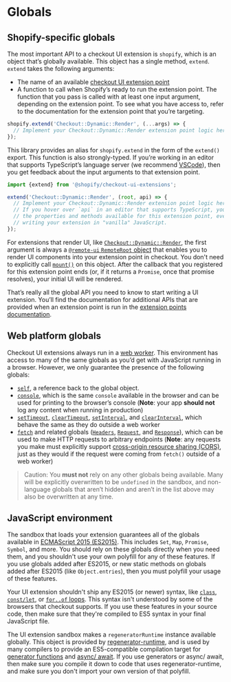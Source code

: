 # Globals

## Shopify-specific globals

The most important API to a checkout UI extension is `shopify`, which is an object that’s globally available. This object has a single method, `extend`. `extend` takes the following arguments:

- The name of an available [checkout UI extension point](./extension-points.md)
- A function to call when Shopify’s ready to run the extension point. The function that you pass is called with at least one input argument, depending on the extension point. To see what you have access to, refer to the documentation for the extension point that you’re targeting.

```ts
shopify.extend('Checkout::Dynamic::Render', (...args) => {
  // Implement your Checkout::Dynamic::Render extension point logic here
});
```

This library provides an alias for `shopify.extend` in the form of the `extend()` export. This function is also strongly-typed. If you’re working in an editor that supports TypeScript’s language server (we recommend [VSCode](https://code.visualstudio.com)), then you get feedback about the input arguments to that extension point.

```ts
import {extend} from '@shopify/checkout-ui-extensions';

extend('Checkout::Dynamic::Render', (root, api) => {
  // Implement your Checkout::Dynamic::Render extension point logic here
  // If you hover over `api` in an editor that supports TypeScript, you’ll see
  // the properties and methods available for this extension point, even if you're
  // writing your extension in "vanilla" JavaScript.
});
```

For extensions that render UI, like [`Checkout::Dynamic::Render`](./extension-points.md), the first argument is always a [`@remote-ui` `RemoteRoot` object](https://github.com/Shopify/remote-ui/tree/main/packages/core#remoteroot) that enables you to render UI components into your extension point in checkout. You don't need to explicitly call [`mount()`](https://github.com/Shopify/remote-ui/tree/main/packages/core#remoterootmount) on this object. After the callback that you registered for this extension point ends (or, if it returns a `Promise`, once that promise resolves), your initial UI will be rendered.

That’s really all the global API you need to know to start writing a UI extension. You’ll find the documentation for additional APIs that are provided when an extension point is run in the [extension points documentation](./extension-points.md).

## Web platform globals

Checkout UI extensions always run in a [web worker](https://developer.mozilla.org/en-US/docs/Web/API/Web_Workers_API). This environment has access to many of the same globals as you’d get with JavaScript running in a browser. However, we only guarantee the presence of the following globals:

- [`self`](https://developer.mozilla.org/en-US/docs/Web/API/WorkerGlobalScope/self), a reference back to the global object.
- [`console`](https://developer.mozilla.org/en-US/docs/Web/API/WorkerGlobalScope/console), which is the same `console` available in the browser and can be used for printing to the browser’s console (**Note**: your app **should not** log any content when running in production)
- [`setTimeout`](https://developer.mozilla.org/en-US/docs/Web/API/WindowOrWorkerGlobalScope/setTimeout), [`clearTimeout`](https://developer.mozilla.org/en-US/docs/Web/API/WindowOrWorkerGlobalScope/clearTimeout), [`setInterval`](https://developer.mozilla.org/en-US/docs/Web/API/WindowOrWorkerGlobalScope/setInterval), and [`clearInterval`](https://developer.mozilla.org/en-US/docs/Web/API/WindowOrWorkerGlobalScope/clearInterval), which behave the same as they do outside a web worker
- [`fetch`](https://developer.mozilla.org/en-US/docs/Web/API/WindowOrWorkerGlobalScope/fetch) and related globals ([`Headers`](https://developer.mozilla.org/en-US/docs/Web/API/Headers), [`Request`](https://developer.mozilla.org/en-US/docs/Web/API/Request), and [`Response`](https://developer.mozilla.org/en-US/docs/Web/API/Response)), which can be used to make HTTP requests to arbitrary endpoints (**Note**: any requests you make must explicitly support [cross-origin resource sharing (CORS)](https://developer.mozilla.org/en-US/docs/Glossary/CORS), just as they would if the request were coming from `fetch()` outside of a web worker)

> Caution:
> You **must not** rely on any other globals being available. Many will be explicitly overwritten to be `undefined` in the sandbox, and non-language globals that aren’t hidden and aren’t in the list above may also be overwritten at any time.

## JavaScript environment

The sandbox that loads your extension guarantees all of the globals available in [ECMAScript 2015 (ES2015)](http://www.ecma-international.org/ecma-262/6.0/). This includes `Set`, `Map`, `Promise`, `Symbol`, and more. You should rely on these globals directly when you need them, and you shouldn't use your own polyfill for any of these features. If you use globals added after ES2015, or new static methods on globals added after ES2015 (like `Object.entries`), then you must polyfill your usage of these features.

Your UI extension shouldn't ship any ES2015 (or newer) syntax, like [`class`](https://developer.mozilla.org/en-US/docs/Web/JavaScript/Reference/Statements/class), [`const/let`](https://developer.mozilla.org/en-US/docs/Web/JavaScript/Reference/Statements/const), or [`for..of` loops](https://developer.mozilla.org/en-US/docs/Web/JavaScript/Reference/Statements/for...of). This syntax isn't understood by some of the browsers that checkout supports. If you use these features in your source code, then make sure that they're compiled to ES5 syntax in your final JavaScript file.

The UI extension sandbox makes a `regeneratorRuntime` instance available globally. This object is provided by [regenerator-runtime](https://github.com/facebook/regenerator/tree/main/packages/runtime), and is used by many compilers to provide an ES5-compatible compilation target for [generator functions](https://developer.mozilla.org/en-US/docs/Web/JavaScript/Reference/Statements/function*) and [async/ await](https://developer.mozilla.org/en-US/docs/Learn/JavaScript/Asynchronous/Async_await). If you use generators or async/ await, then make sure you compile it down to code that uses regenerator-runtime, and make sure you don't import your own version of that polyfill.
